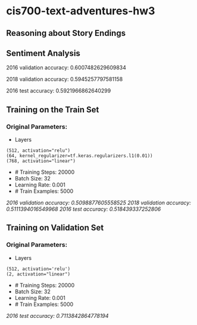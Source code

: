 # cis700-text-adventures-hw3
Reasoning about Story Endings
-----------------------------

## Sentiment Analysis
2016 validation accuracy: 
0.6007482629609834

2018 validation accuracy: 
0.5945257797581158

2016 test accuracy: 
0.5921966862640299

## Training on the Train Set
### Original Parameters: ###
- Layers
~~~~
(512, activation="relu")
(64, kernel_regularizer=tf.keras.regularizers.l1(0.01))
(768, activation="linear")
~~~~
- \# Training Steps: 20000
- Batch Size: 32
- Learning Rate: 0.001
- \# Train Examples: 5000

_2016 validation accuracy: 0.5098877605558525_
_2018 validation accuracy: 0.5111394016549968_
_2016 test accuracy: 0.518439337252806_

## Training on Validation Set
### Original Parameters: ###
- Layers
~~~~
(512, activation='relu')
(2, activation="linear")
~~~~
- \# Training Steps: 20000
- Batch Size: 32
- Learning Rate: 0.001
- \# Train Examples: 5000

_2016 test accuracy: 0.7113842864778194_
